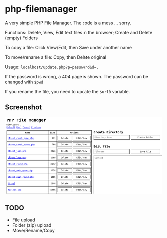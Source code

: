 # php-filemanager

A very simple PHP File Manager. The code is a mess ... sorry.

Functions: Delete, View, Edit text files in the browser; Create and Delete (empty) Folders

To copy a file: Click View/Edit, then Save under another name

To move/rename a file: Copy, then Delete original

Usage: `localhost/update.php?p=password&d=.`

If the password is wrong, a 404 page is shown.
The password can be changed with `$pwd`

If you rename the file, you need to update the `$url0` variable.

## Screenshot

![Screenshot](scrn.png)

## TODO
- File upload
- Folder (zip) upload
- Move/Rename/Copy

